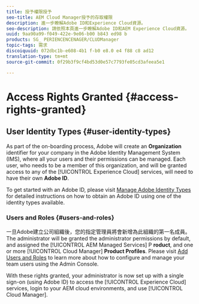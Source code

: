 ```yaml
---
title: 授予權限授予
seo-title: AEM Cloud Manager授予的存取權限
description: 進一步瞭解Adobe ID和Experience Cloud資源。
seo-description: 請依照本頁進一步瞭解Adobe ID和AEM Experience Cloud資源。
uuid: 9aa90a99-f049-422e-9e06-b00 b843 ed98 b
products: SG_ PERIENCENCENAGER/CLUDManager
topic-tags: 需求
discoiquuid: 072dbc1b-e608-4b1 f-b0 e8.0 e4 f88 c8 ad12
translation-type: tm+mt
source-git-commit: 0f29b3f9cf4bd53d0e57c7793fe05cd3afeea5e1

---
```



# Access Rights Granted {#access-rights-granted}

## User Identity Types {#user-identity-types}

As part of the on-boarding process, Adobe will create an **Organization** identifier for your company in the Adobe Identity Management System (IMS), where all your users and their permissions can be managed. Each user, who needs to be a member of this organization, and will be granted access to any of the [!UICONTROL Experience Cloud] services, will need to have their own **Adobe ID**.

To get started with an Adobe ID, please visit [Manage Adobe Identity Types](https://helpx.adobe.com/enterprise/using/identity.html) for detailed instructions on how to obtain an Adobe ID using one of the identity types available.

### Users and Roles {#users-and-roles}

一旦Adobe建立公司組織後，您的指定管理員將會新增為此組織的第一名成員。The administrator will be granted the administrator permissions by default, and assigned the [!UICONTROL AEM Managed Services] P **roduct**, and one or more [!UICONTROL Cloud Manager] **Product Profiles**. Please visit [Add Users and Roles](setting-up-users-and-roles.md) to learn more about how to configure and manage your team users using the Admin Console.

With these rights granted, your administrator is now set up with a single sign-on (using Adobe ID) to access the [!UICONTROL Experience Cloud] services, login to your AEM cloud environments, and use [!UICONTROL Cloud Manager].
